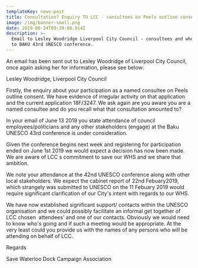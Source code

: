```yaml
---
templateKey: news-post
title: Consultation? Enquiry TO LCC - consultees on Peels outline consent
image: /img/banner-small.png
date: 2019-06-24T09:39:08.914Z
description: >-
  Email to Lesley Woodridge Liverpool City Council - consultees and who is going
  to BAKU 43rd UNESCO conference.
---
```

An email has been sent out to Lesley Woodridge of Liverpool City Council, once again asking her for information, please see below:



Lesley Woodridge, Liverpool City Council



Firstly, the enquiry about your participation as a named consultee on Peels outline consent. We have evidence of irregular activity on that application and the current application 18F/3247. We ask again are you aware you are a named consultee and do you recall what that consultation amounted to?



In your email of June 13 ​2019 y​o​u state attendance of council employees/politicians and any other stakeholders (engage) at the Baku UNESCO 43rd conference is under consideration. 



Given the conference begins next week and registering for participation ended on June 1st 2019 we would expect a decision has now been made. We are aware of LCC s commitment to save our WHS and we share that ambition. 



We note your attendance at the 42nd UNESCO conference along with other local stakeholders. We expect the cabinet report of 22nd Febuary ​2019, which strangely was submitted to UNESCO on the 11 Febuary ​2019 would require significant clarification of our City's intent with regards to our WHS.



We have now established significant support/ contacts within the UNESCO organisation and we could possibly facilitate an informal get together of LCC chosen  attendee​s' and one of our contacts. Obviously ​we would need to know who's going and if such a meeting would be appropriate. At the very least could you provide us with the names of any persons who will be attending on behalf of LCC. 



Regards 



Save Waterloo Dock Campaign Association
